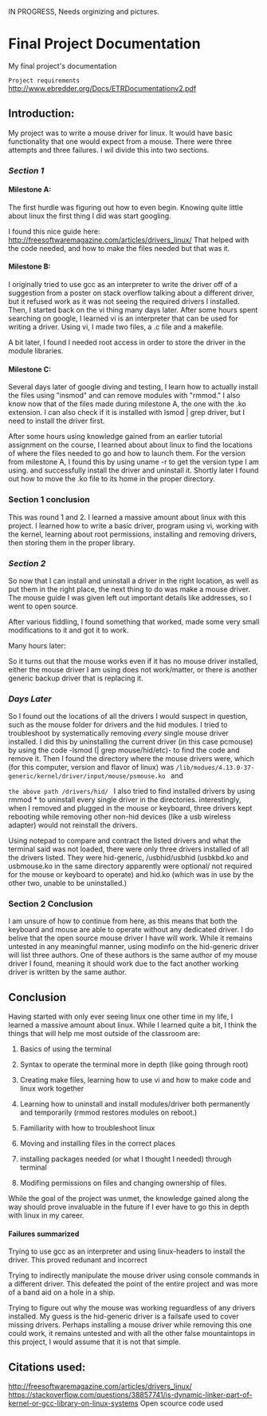 IN PROGRESS, Needs orginizing and pictures.

# Final Project Documentation
My final project's documentation

`Project requirements`
http://www.ebredder.org/Docs/ETRDocumentationv2.pdf

## Introduction:
My project was to write a mouse driver for linux. It would have basic functionality that one would expect from a mouse. There were
three attempts and three failures. I wil divide this into two sections.

### _Section 1_

#### Milestone A:
The first hurdle was figuring out how to even begin. Knowing quite little about linux the first thing I did was start
googling.

I found this nice guide here:
http://freesoftwaremagazine.com/articles/drivers_linux/
That helped with the code needed, and how to make the files needed but that was it.

#### Milestone B:
I originally tried to use gcc as an interpreter to write the driver off of a suggestion from
a poster on stack overflow talking about a different driver, but it refused work as it was 
not seeing the required drivers I installed. Then, I started back on the vi thing many days later. After 
some hours spent searching on google, I learned vi is an interpreter that can be used for writing a driver. 
Using vi, I made two files, a .c file and a makefile.

A bit later, I found I needed root access in order to store the driver in the module libraries.

#### Milestone C:
Several days later of google diving and testing, I learn how to actually install the files using "insmod" 
and can remove modules with "rmmod." I also know now that of the files made during milestone A, the one with the .ko extension.
I can also check if it is installed with lsmod | grep driver, but I need to install the driver first.

After some hours using knowledge gained from an earlier tutorial assignment on the course, 
I learned about about linux to find the locations of where the files needed to go and how to launch them.
For the version from milestone A, I found this by using uname -r to get the version type I am using. and
successfully install the driver and uninstall it. Shortly later I found out how to move the .ko file to its home in the proper directory.



### Section 1 conclusion 
This was round 1 and 2. I learned a massive amount about linux with this project. I learned how to write a basic driver,
program using vi, working with the kernel, learning about root permissions, installing and removing drivers, then storing them
in the proper library.

### _Section 2_
So now that I can install and uninstall a driver in the right location, as well as put them in the right place, the next thing to do was make a mouse driver. The mouse guide I was given left out important details like addresses, so I went to open source.

After various fiddling, I found something that worked, made some very small modifications to it and got it to work.

Many hours later:

So it turns out that the mouse works even if it has no mouse driver installed, either the mouse driver I am using does not work/matter, or there is another generic backup driver that is replacing it.

### _Days Later_

So I found out the locations of all the drivers I would suspect in question, such as the mouse folder for drivers and the hid modules.
I tried to troubleshoot by systematically removing _every_ single mouse driver installed. I did this by uninstalling the current
driver (in this case pcmouse) by using the code -lsmod (| grep mouse/hid/etc)- to find the code and remove it. Then I found the directory where the mouse drivers were, which (for this computer, version and flavor of linux) was
``/lib/modues/4.13.0-37-generic/kernel/driver/input/mouse/psmouse.ko
``
and

``the above path /drivers/hid/
``
I also tried to find installed drivers by using rmmod * to uninstall every single driver in the directories. interestingly, when I removed and plugged in the mouse or keyboard, three drivers kept rebooting while removing other non-hid devices (like a usb wireless adapter) would not reinstall the drivers.

Using notepad to compare and contract the listed drivers and what the terminal said was not loaded, there were only three drivers installed of all the drivers listed. They were hid-generic, /usbhid/usbhid (usbkbd.ko and usbmouse.ko in the same directory apparently were optional/ not required for the mouse or keyboard to operate) and hid.ko (which was in use by the other two, unable to be uninstalled.)

### Section 2 Conclusion

I am unsure of how to continue from here, as this means that both the keyboard and mouse are able to operate without any dedicated driver. I do belive that the open source mouse driver I have will work. While it remains untested in any meaningful manner, using modinfo on the hid-generic driver will list three authors. One of these authors is the same author of my mouse driver I found, meaning it should work due to the fact another working driver is written by the same author.


## Conclusion

Having started with only ever seeing linux one other time in my life, I learned a massive amount about linux.
While I learned quite a bit, I think the things that will help me most outside of the classroom are:

1. Basics of using the terminal

2. Syntax to operate the terminal more in depth (like going through root)

3. Creating make files, learning how to use vi and how to make code and linux work together

4. Learning how to uninstall and install modules/driver both permanently and temporarily (rmmod restores modules on reboot.)

5. Familiarity with how to troubleshoot linux

6. Moving and installing files in the correct places

7. installing packages needed (or what I thought I needed) through terminal

8. Modifing permissions on files and changing ownership of files.

While the goal of the project was unmet, the knowledge gained along the way should prove invaluable in the future if I ever have to go this in depth with linux in my career.

#### Failures summarized

Trying to use gcc as an interpreter and using linux-headers to install the driver. This proved redunant and incorrect

Trying to indirectly manipulate the mouse driver using console commands in a different driver. This defeated the point of the entire project and was more of a band aid on a hole in a ship.

Trying to figure out why the mouse was working reguardless of any drivers installed. My guess is the hid-generic driver is a failsafe used to cover missing drivers. Perhaps installing a mouse driver while removing this one could work, it remains untested and with all the other false mountaintops in this project, I would assume that it is not that simple.

## Citations used:
http://freesoftwaremagazine.com/articles/drivers_linux/
https://stackoverflow.com/questions/38857741/is-dynamic-linker-part-of-kernel-or-gcc-library-on-linux-systems
Open scource code used
